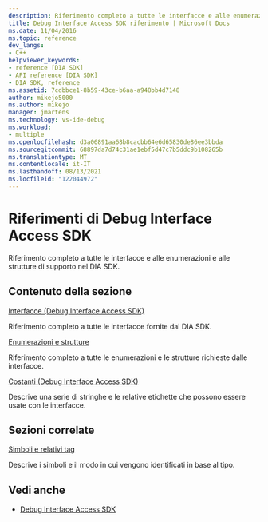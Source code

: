 ```yaml
---
description: Riferimento completo a tutte le interfacce e alle enumerazioni e alle strutture di supporto nel DIA SDK.
title: Debug Interface Access SDK riferimento | Microsoft Docs
ms.date: 11/04/2016
ms.topic: reference
dev_langs:
- C++
helpviewer_keywords:
- reference [DIA SDK]
- API reference [DIA SDK]
- DIA SDK, reference
ms.assetid: 7cdbbce1-8b59-43ce-b6aa-a948bb4d7148
author: mikejo5000
ms.author: mikejo
manager: jmartens
ms.technology: vs-ide-debug
ms.workload:
- multiple
ms.openlocfilehash: d3a06891aa68b8cacbb64e6d65830de86ee3bbda
ms.sourcegitcommit: 68897da7d74c31ae1ebf5d47c7b5ddc9b108265b
ms.translationtype: MT
ms.contentlocale: it-IT
ms.lasthandoff: 08/13/2021
ms.locfileid: "122044972"
---
```

# <a name="debug-interface-access-sdk-reference"></a>Riferimenti di Debug Interface Access SDK

Riferimento completo a tutte le interfacce e alle enumerazioni e alle strutture di supporto nel DIA SDK.

## <a name="in-this-section"></a>Contenuto della sezione

[Interfacce (Debug Interface Access SDK)](../../debugger/debug-interface-access/interfaces-debug-interface-access-sdk.md)

Riferimento completo a tutte le interfacce fornite dal DIA SDK.

[Enumerazioni e strutture](../../debugger/debug-interface-access/enumerations-and-structures.md)

Riferimento completo a tutte le enumerazioni e le strutture richieste dalle interfacce.

[Costanti (Debug Interface Access SDK)](../../debugger/debug-interface-access/constants-debug-interface-access-sdk.md)

Descrive una serie di stringhe e le relative etichette che possono essere usate con le interfacce.

## <a name="related-sections"></a>Sezioni correlate

[Simboli e relativi tag](../../debugger/debug-interface-access/symbols-and-symbol-tags.md)

Descrive i simboli e il modo in cui vengono identificati in base al tipo.

## <a name="see-also"></a>Vedi anche

- [Debug Interface Access SDK](../../debugger/debug-interface-access/debug-interface-access-sdk.md)
